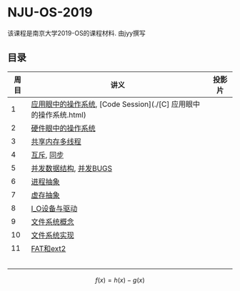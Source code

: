 # NJU-OS-2019

该课程是南京大学2019-OS的课程材料. 由jyy撰写

## 目录

| 周目 | 讲义                                                         | 投影片 |
| ---- | ------------------------------------------------------------ | ------ |
| 1    | [应用眼中的操作系统](./硬件眼中的操作系统.html), [Code Session](./[C] 应用眼中的操作系统.html) |        |
| 2    | [硬件眼中的操作系统](./硬件眼中的操作系统.html)              |        |
| 3    | [共享内存多线程](./共享内存多线程.html)                      |        |
| 4    | [互斥](./互斥.html), [同步](./同步.html)                     |        |
| 5    | [并发数据结构](./[C]%20并发数据结构md.html), [并发BUGS](./[C]%20并发Bugsmd.html) |        |
| 6    | [进程抽象](./进程抽象.html)                                  |        |
| 7    | [虚存抽象](./虚存抽象.html)                                  |        |
| 8    | [I_O设备与驱动](./I_O设备与驱动.html)                        |        |
| 9    | [文件系统概念](./文件系统概念.html)                          |        |
| 10   | [文件系统实现](./文件系统实现.html)                          |        |
| 11   | [FAT和ext2](./FAT和ext2.html)                                |        |
|      |                                                              |        |
|      |                                                              |        |
|      |                                                              |        |
|      |                                                              |        |
|      |                                                              |        |

$$
f(x) = h(x) - g(x)
$$

